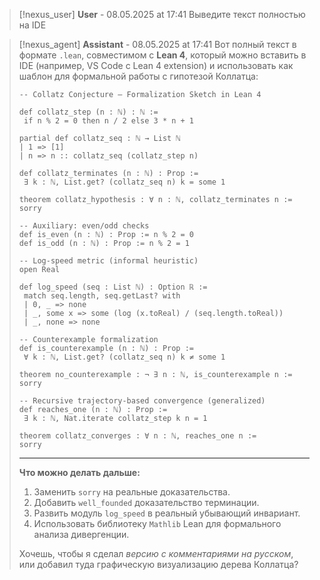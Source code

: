 >[!nexus_user] **User** - 08.05.2025 at 17:41
> Выведите текст полностью на IDE
<!-- UID: bbb219f4-f6b1-4d07-8300-3431a754f0ac -->




>[!nexus_agent] **Assistant** - 08.05.2025 at 17:41
> Вот полный текст в формате `.lean`, совместимом с **Lean 4**, который можно вставить в IDE (например, VS Code с Lean 4 extension) и использовать как шаблон для формальной работы с гипотезой Коллатца:
> 
> ```lean
> -- Collatz Conjecture – Formalization Sketch in Lean 4
> 
> def collatz_step (n : ℕ) : ℕ :=
>  if n % 2 = 0 then n / 2 else 3 * n + 1
> 
> partial def collatz_seq : ℕ → List ℕ
> | 1 => [1]
> | n => n :: collatz_seq (collatz_step n)
> 
> def collatz_terminates (n : ℕ) : Prop :=
>  ∃ k : ℕ, List.get? (collatz_seq n) k = some 1
> 
> theorem collatz_hypothesis : ∀ n : ℕ, collatz_terminates n :=
> sorry
> 
> -- Auxiliary: even/odd checks
> def is_even (n : ℕ) : Prop := n % 2 = 0
> def is_odd (n : ℕ) : Prop := n % 2 = 1
> 
> -- Log-speed metric (informal heuristic)
> open Real
> 
> def log_speed (seq : List ℕ) : Option ℝ :=
>  match seq.length, seq.getLast? with
>  | 0, _ => none
>  | _, some x => some (log (x.toReal) / (seq.length.toReal))
>  | _, none => none
> 
> -- Counterexample formalization
> def is_counterexample (n : ℕ) : Prop :=
>  ∀ k : ℕ, List.get? (collatz_seq n) k ≠ some 1
> 
> theorem no_counterexample : ¬ ∃ n : ℕ, is_counterexample n :=
> sorry
> 
> -- Recursive trajectory-based convergence (generalized)
> def reaches_one (n : ℕ) : Prop :=
>  ∃ k : ℕ, Nat.iterate collatz_step k n = 1
> 
> theorem collatz_converges : ∀ n : ℕ, reaches_one n :=
> sorry
> ```
> 
> ---
> 
> **Что можно делать дальше:**
> 
> 1. Заменить `sorry` на реальные доказательства.
> 2. Добавить `well_founded` доказательство терминации.
> 3. Развить модуль `log_speed` в реальный убывающий инвариант.
> 4. Использовать библиотеку `Mathlib` Lean для формального анализа дивергенции.
> 
> Хочешь, чтобы я сделал *версию с комментариями на русском*, или добавил туда графическую визуализацию дерева Коллатца?
<!-- UID: eb9ebf44-a9a0-493d-b58e-2886ee379b12 -->
